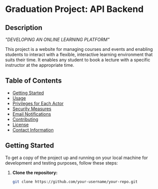 # Graduation Project: API Backend

## Description
_"DEVELOPING AN ONLINE LEARNING PLATFORM"_

This project is a website for managing courses and events and enabling students to interact with a flexible, interactive learning environment that suits their time. It enables any student to book a lecture with a specific instructor at the appropriate time.

## Table of Contents
- [Getting Started](#getting-started)
- [Usage](#usage)
- [Privileges for Each Actor](#privileges-for-each-actor)
- [Security Measures](#security-measures)
- [Email Notifications](#email-notifications)
- [Contributing](#contributing)
- [License](#license)
- [Contact Information](#contact-information)

## Getting Started
To get a copy of the project up and running on your local machine for development and testing purposes, follow these steps:

1. **Clone the repository:**
   ```sh
   git clone https://github.com/your-username/your-repo.git
